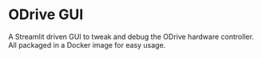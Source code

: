 # ODrive GUI

A Streamlit driven GUI to tweak and debug the ODrive hardware controller. All packaged in a Docker image for easy usage.


